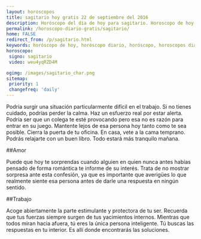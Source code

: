 ```yaml
---
layout: horoscopos
title: sagitario hoy gratis 22 de septiembre del 2016 
description: Horóscopo del dia de hoy para sagitario. Horoscopo de hoy 22 de septiembre del 2016. Las predicciones de amor, trabajo, vida personal gratis.
permalink: /horoscopo-diario-gratis/sagitario/
home: FALSE
redirect_from: /p/sagitario.html
keywords: horóscopo de hoy, horóscopo diario, horóscopo, horoscopos diarios gratis del dia de hoy, horóscopo diario gratis,horóscopo 2016, horóscopo esperanza gracia, horoscopo sagitario hoy, horoscop, horóscopos gratis, horoscopo sagitario, horoscopo sagitario 2016, Tarot, Astrologia, Zodíaco, sagitario, horoscopo gratis
horoscopo:
 signo: sagitario
 video: weu4yqRZD4M

ogimg: /images/sagitario_char.png
sitemap:
 priority: 1
 changefreq: 'daily'
---
```



Podría surgir una situación particularmente difícil en el trabajo. Si no tienes cuidado, podrías perder la calma. Haz un esfuerzo real por estar alerta. Podría ser que un colega te esté provocando pero esa no es razón para entrar en su juego. Mantente lejos de esa persona hoy tanto como te sea posible. Cierra la puerta de tu oficina. En casa, vete a la cama temprano. Podrás relajarte con un buen libro. Todo estará más tranquilo mañana.

##Amor

Puede que hoy te sorprendas cuando alguien en quien nunca antes habías pensado de forma romántica te informe de su interés. Trata de no mostrar sorpresa ante esta confesión, ya que es importante que averigües lo que realmente siente esa persona antes de darle una respuesta en ningún sentido.

##Trabajo

Acoge abiertamente la parte estimulante y protectora de tu ser. Recuerda que tus fuerzas siempre surgen de tus yacimientos internos. Mientras que todos miran hacia afuera, tú eres la única persona inteligente. Tú buscas las respuestas en tu interior. Es allí donde encontrarás las soluciones.